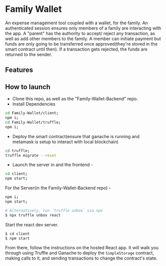# Family Wallet

An expense management tool coupled with a wallet, for the family. An authenticated session ensures only members of a family are interacting with the app. A "parent" has the authority to accept/ reject any transaction, as well as add other members to the family. A member can initiate payment but funds are only going to be transferred once approved(they're stored in the smart contract until then). If a transaction gets rejected, the funds are returned to the sender.

## Features



## How to launch
- Clone this repo, as well as the "Family-Wallet-Backend" repo.
- Install Dependencies
```sh
cd Family-Wallet/client;
npm i;
cd Family-Wallet/truffle;
npm i;
```
- Deploy the smart contract(ensure that ganache is running and metamask is setup to interact with local blockchain)
```sh
cd truffle;
truffle migrate --reset
```
- Launch the server in and the frontend - 
```sh
cd client;
npm start;
```
For the Server(in the Family-Wallet-Backend repo) - 
```sh
npm i;
npm start;
```


```sh
# Alternatively, run `truffle unbox` via npx
$ npx truffle unbox react
```

Start the react dev server.

```sh
$ cd client
$ npm start
```

From there, follow the instructions on the hosted React app. It will walk you through using Truffle and Ganache to deploy the `SimpleStorage` contract, making calls to it, and sending transactions to change the contract's state.
